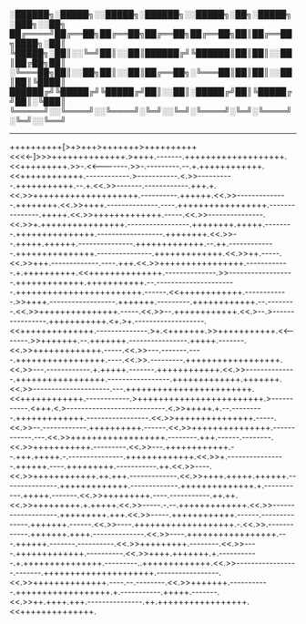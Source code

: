 
░██████╗░█████╗░░█████╗░██████╗░░█████╗░██╗░█████╗░███╗░░██╗
██╔════╝██╔══██╗██╔══██╗██╔══██╗██╔══██╗██║██╔══██╗████╗░██║
╚█████╗░██║░░╚═╝██║░░██║██████╔╝╚██████║██║██║░░██║██╔██╗██║
░╚═══██╗██║░░██╗██║░░██║██╔══██╗░╚═══██║██║██║░░██║██║╚████║
██████╔╝╚█████╔╝╚█████╔╝██║░░██║░█████╔╝██║╚█████╔╝██║░╚███║
╚═════╝░░╚════╝░░╚════╝░╚═╝░░╚═╝░╚════╝░╚═╝░╚════╝░╚═╝░░╚══╝

----------------------------------------------------------------------------------------------

++++++++++[>+>+++>+++++++>++++++++++<<<<-]>>>++++++++++++++.>++++.-------.+++++++++++++++++++.<<+++++++++.>>-.<<-------.>>-.---------.--.+.++++++++++++.<<++++++++++++.------------.>-----------.<.>>----------.+++++++++++.--.+.<<.>>-------.------------.+++.+.<<.>>++++++++++++++++++++.----------.++++++.<<.>>--------------.++++++++.<<.>>++++.--------------.----.+++++++++++++++++.---------------.+++++.<<.>>+++++++++++++.-----.<<.>>---------------.<<.>>+.++++++++++++++++.-----------------.++++++++.+++++.--------.+++++++++++++++.------------------.++++++++.<<.>>--.+++++.++++++.---------------.+++++++++++++.--.++.-------------.+++++++++++++++.---------------.+++++++++++++.<<.>>++.-----.<<.>>+++.-------------.----.+++.<<.>>++++++++++++++++.------------.+.++++++++++.<<++++++++++++++.--------------.>>------------------.+++++++++++++.+++++++++++.--.----------------------.++++++++++++++++++++++++.------.<<++++++++++++.------------.>>++++.------------------.+++++++.---------.++++++++++++.--.--------.<<.>>+++++++++++++++.-----.<<.>>--.++++++++++++.<<.>--.>----------------.+++++++++++.<+.>+.-------------------.<<++++++++++++++.--------------.>+.<+++++++.>>+++++++++++.<<-------.>>+++++++.--.+++++++.----------------.+++++.-------.<<.>>+++++++++++++.-----.<<.>>---.-------.----.+++++++++++++++++.----.<<.>>.---------.++++++++++++++++++.<<.>>---.------------.+.+++++.-------.++++++++++++.<<.>>--------------.+++++++++++++++++.-----------------.+++++++++++++.+++++++.<<.>>---------------------.---.++++++++++++++++++++++++.<<++++++++++++.------------.>++++++++++++++++++++++++.>-----------.<+++.<.>---------------------------.<.>>+++++.+.--.---------.+++++++++++++.-----------------.<<.>>+++++++++++++++.-----.<<.>>--.------------.++++++++++.------.<<.>>+++++++++++++++.------------.---.<<.>>++++++++++++++++++.--------.+++.------.--------.<<.>>+++++++++++.---------.<<.>>---.++++++++++++.--.+++.+++++.-.---------------.+++++++++++++.<<.>>+.----------------.++++++.----.+++++++++.-----------.++.<<.>>----.<<.>>++++++++++++.++.+++.-------------.<<.>>++++.+++++.++++++.---------------.+++++++++++++.-------------.++++++++++++++.+.-----------.+++++.-------.<<.>>+++++++++.----.-----------.++.++.<<.>>+++++++++.+.+++++.<<.>>-----.-.--.+++++++++++++.<<.>>-------------------.+++++++++.+++.<<.>>-----.++++++++++++.------.--------------.+++++++.------.<<.>>----.+++++++++++++++++++.-.<<.>>.------------.+++++++.++++.--------------.<<.>>----.+++++++++++++++++.---.++++++.-------.----------.<<.>>+++++++++.--------.<<.>>----.+++++++++++++.----------.<<.>>++++.+++++++.+.-----------.+.+++++++++++++++.---------..+++++++++++++.<<.>>-----------------.-------.+++++++++++++++++++++.-----------------.<<.>>++++++++++++++.----.--.--------.<<.>>+++++++.-----------.++++++++++++++++++.+.-----------.+++++.-------.<<.>>++.++++.+++.---------------.++.+++++++++++++++++.<<++++++++++++++.
